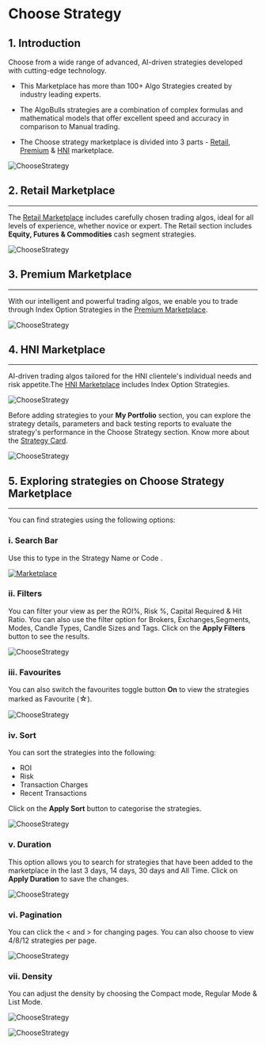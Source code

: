 # Choose Strategy

## 1. Introduction

Choose from a wide range of advanced, AI-driven strategies developed with cutting-edge technology. 

* This Marketplace has more than 100+ Algo Strategies created by industry leading experts. 

* The AlgoBulls strategies are a combination of complex formulas and mathematical models that offer excellent speed and accuracy in comparison to Manual trading. 

* The Choose strategy marketplace is divided into 3 parts - [Retail](https://app.algobulls.com/marketplace/category/retail), [Premium](https://app.algobulls.com/marketplace/category/premium) & [HNI](https://app.algobulls.com/marketplace/category/hni) marketplace.



![ChooseStrategy](imgs/cs1.png)

## 2. Retail Marketplace
---

The [Retail Marketplace]((https://app.algobulls.com/marketplace/category/retail)) includes carefully chosen trading algos, ideal for all levels of experience, whether novice or expert. The Retail section includes **Equity, Futures & Commodities** cash segment strategies.

![ChooseStrategy](imgs/retail_marketplace.png)

## 3. Premium Marketplace
---

With our intelligent and powerful trading algos, we enable you to trade through Index Option Strategies in the [Premium Marketplace](https://app.algobulls.com/marketplace/category/premium). 

![ChooseStrategy](imgs/premium_marketplace.png)

## 4. HNI Marketplace
---

AI-driven trading algos tailored for the HNI clientele's individual needs and risk appetite.The [HNI Marketplace](https://app.algobulls.com/marketplace/category/hni) includes Index Option Strategies.

![ChooseStrategy](imgs/hni_marketplace.png)

Before adding strategies to your **My Portfolio** section, you can explore the strategy details, parameters and back testing reports to evaluate the strategy's performance in the Choose Strategy section. Know more about the [Strategy Card](strategy-card.md).

![ChooseStrategy](imgs/cs2.png)

## 5. Exploring strategies on Choose Strategy Marketplace
---
You can find strategies using the following options: 

### i. Search Bar

Use this to type in the Strategy Name or Code .

[ ![Marketplace](imgs/cs3.png "Click to Enlarge or Ctrl+Click to open in a new Tab") ](imgs/cs3.png)

### ii. Filters

You can filter your view as per the ROI%, Risk %, Capital Required & Hit Ratio. You can also use the filter option for Brokers, Exchanges,Segments, Modes, Candle Types, Candle Sizes and Tags. Click on the **Apply Filters** button to see the results.

![ChooseStrategy](imgs/cs4.png)

### iii. Favourites

You can also switch the favourites toggle button **On** to view the strategies marked as Favourite (<font size=3>☆</font>).

![ChooseStrategy](imgs/cs5.png)

### iv. Sort

You can sort the strategies into the following:
* ROI 
* Risk 
* Transaction Charges 
* Recent Transactions 

Click on the **Apply Sort** button to categorise the strategies. 

![ChooseStrategy](imgs/cs6.png)

### v. Duration

This option allows you to search for strategies that have been added to the marketplace in the last 3 days, 14 days, 30 days and All Time. Click on **Apply Duration** to save the changes. 

![ChooseStrategy](imgs/cs7.png)

### vi. Pagination

You can click the < and > for changing pages. You can also choose to view 4/8/12 strategies per page.

![ChooseStrategy](imgs/cs8.png)

### vii. Density

You can adjust the density by choosing the Compact mode, Regular Mode & List Mode.

![ChooseStrategy](imgs/cs9.png)

![ChooseStrategy](imgs/cs10.png)